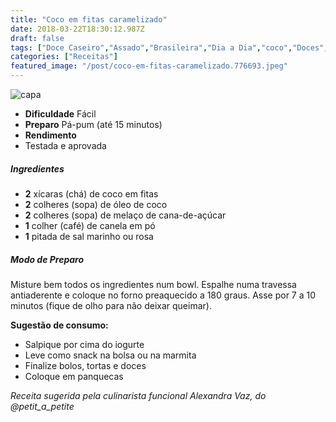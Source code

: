 ```yaml
---
title: "Coco em fitas caramelizado"
date: 2018-03-22T18:30:12.987Z
draft: false
tags: ["Doce Caseiro","Assado","Brasileira","Dia a Dia","coco","Doces","Receitas","Receitas com frutas","Receitas rápidas","Receitas simples e fáceis"]
categories: ["Receitas"]
featured_image: "/post/coco-em-fitas-caramelizado.776693.jpeg"
---
```


![capa](/post/coco-em-fitas-caramelizado.776693.jpeg)

*   **Dificuldade** Fácil
*   **Preparo** Pá-pum (até 15 minutos)
*   **Rendimento**
*   Testada e aprovada
    

##### Ingredientes

*   **2** xícaras (chá) de coco em fitas
*   **2** colheres (sopa) de óleo de coco
*   **2** colheres (sopa) de melaço de cana-de-açúcar
*   **1** colher (café) de canela em pó
*   **1** pitada de sal marinho ou rosa

##### Modo de Preparo

Misture bem todos os ingredientes num bowl. Espalhe numa travessa antiaderente e coloque no forno preaquecido a 180 graus. Asse por 7 a 10 minutos (fique de olho para não deixar queimar).

**Sugestão de consumo:**

*   Salpique por cima do iogurte
*   Leve como snack na bolsa ou na marmita
*   Finalize bolos, tortas e doces
*   Coloque em panquecas

_Receita sugerida pela culinarista funcional Alexandra Vaz, do @petit\_a\_petite_
